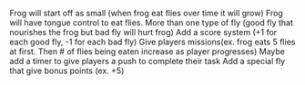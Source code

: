 Frog will start off as small (when frog eat flies over time it will grow)
Frog will have tongue control to eat flies.
More than one type of fly (good fly that nourishes the frog but bad fly will hurt frog)
Add a score system (+1 for each good fly, -1 for each bad fly)
Give players missions(ex. frog eats 5 flies at first. Then # of flies being eaten increase as player progresses)
Maybe add a timer to give players a push to complete their task
Add a special fly that give bonus points (ex. +5)
